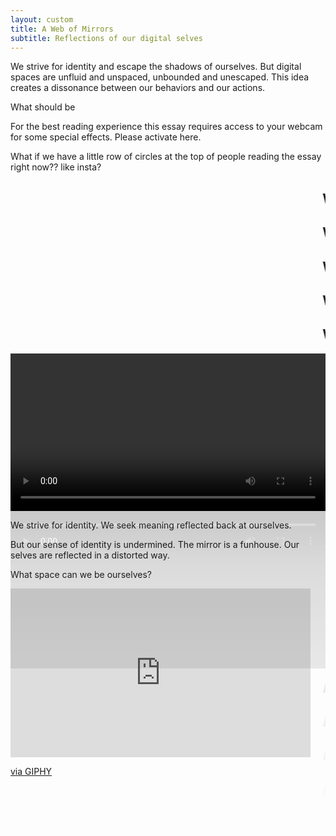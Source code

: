 ```yaml
---
layout: custom
title: A Web of Mirrors
subtitle: Reflections of our digital selves
---
```


<style>
.posttitle{
-webkit-box-reflect: below 0px -webkit-gradient(linear, right top, right bottom, from(transparent), color-stop(0%, transparent), to(rgba(255, 255, 255, 0.2)));
margin-bottom:100px;
font-family:Inconsolata;
font-weight:100;
}

.reflection{
-webkit-box-reflect: below 0px -webkit-gradient(linear, right top, right bottom, from(transparent), color-stop(0%, transparent), to(rgba(255, 255, 255, 0.2)));    
}

video{
width:100%;
}
</style>

We strive for identity and escape the shadows of ourselves. But digital spaces are unfluid and unspaced, unbounded and unescaped. This idea creates a dissonance between our behaviors and our actions.

What should be

<div class="bg-grey">
For the best reading experience this essay requires access to your webcam for some special effects. Please activate here.
</div>

What if we have a little row of circles at the top of people reading the essay right now?? like insta?

<div class="w-50 center reflection">
<div class="videowrapper">
<h2 class="red absolute"><marquee>Who do you want to be?</marquee></h2>
<h2 class="red absolute left0"><marquee>Who do you want to be?</marquee></h2>
<h2 class="red absolute left10"><marquee>Who do you want to be?</marquee></h2>
<h2 class="red absolute left20"><marquee>Who do you want to be?</marquee></h2>
<h2 class="red absolute"><marquee>Who do you want to be?</marquee></h2>
<video autoplay="true" id="videoElement"></video>
</div>
</div>

We strive for identity. We seek meaning reflected back at ourselves.

But our sense of identity is undermined. The mirror is a funhouse. Our selves are reflected in a distorted way.

What space can we be ourselves?


<iframe src="https://giphy.com/embed/l4hLRAwCyCjXiPbos" width="480" height="270" frameBorder="0" class="giphy-embed" allowFullScreen></iframe><p><a href="https://giphy.com/gifs/cinemagraph-cinemagraphs-l4hLRAwCyCjXiPbos">via GIPHY</a></p>

<script>
var video = document.querySelector("#videoElement");

if (navigator.mediaDevices.getUserMedia) {
navigator.mediaDevices.getUserMedia({ video: true })
.then(function (stream) {
video.srcObject = stream;
})
.catch(function (err0r) {
console.log("Something went wrong!");
});
}</script>